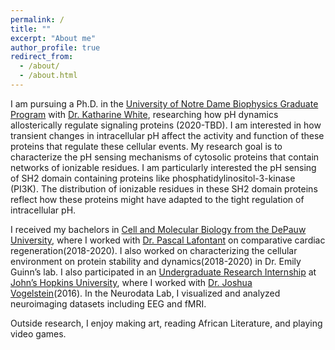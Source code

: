 ```yaml
---
permalink: /
title: ""
excerpt: "About me"
author_profile: true
redirect_from: 
  - /about/
  - /about.html
---
```


I am pursuing a Ph.D. in the [University of Notre Dame Biophysics Graduate Program](https://biophysics.nd.edu) with [Dr. Katharine White](https://sites.nd.edu/whitelab/lab-members/katharine-white/), researching how pH dynamics allosterically regulate signaling proteins (2020-TBD). I am interested in how transient changes in intracellular pH affect the activity and function of these proteins that regulate these cellular events. My research goal is to characterize the pH sensing mechanisms of cytosolic proteins that contain networks of ionizable residues. I am particularly interested the pH sensing of SH2 domain containing proteins like phosphatidylinositol-3-kinase (PI3K). The distribution of ionizable residues in these SH2 domain proteins reflect how these proteins might have adapted to the tight regulation of intracellular pH.

I received my bachelors in [Cell and Molecular Biology from the DePauw University](https://www.depauw.edu/academics/departments-programs/biology/), where I worked with [Dr. Pascal Lafontant](https://sites.google.com/depauw.edu/lafontantlab/home) on comparative cardiac regeneration(2018-2020). I also worked on characterizing the cellular environment on protein stability and dynamics(2018-2020) in Dr. Emily Guinn’s lab. I also participated in an [Undergraduate Research Internship](https://neurodata.io/about/alum.html) at [John’s Hopkins University](https://neurodata.io), where I worked with [Dr. Joshua Vogelstein](https://neurodata.io/about/jovo/)(2016). In the Neurodata Lab, I visualized and analyzed neuroimaging datasets including EEG and fMRI. 

Outside research, I enjoy making art, reading African Literature, and playing video games.

